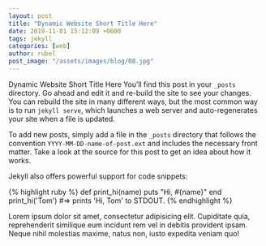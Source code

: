 ```yaml
---
layout: post
title: "Dynamic Website Short Title Here"
date: 2019-11-01 15:12:09 +0600
tags: jekyll
categories: [web]
author: rubel
post_image: "/assets/images/blog/08.jpg"
---
```

Dynamic Website Short Title Here You’ll find this post in your `_posts` directory. Go ahead and edit it and re-build the site to see your changes. You can rebuild the site in many different ways, but the most common way is to run `jekyll serve`, which launches a web server and auto-regenerates your site when a file is updated.

To add new posts, simply add a file in the `_posts` directory that follows the convention `YYYY-MM-DD-name-of-post.ext` and includes the necessary front matter. Take a look at the source for this post to get an idea about how it works.

Jekyll also offers powerful support for code snippets:

{% highlight ruby %}
def print_hi(name)
  puts "Hi, #{name}"
end
print_hi('Tom')
#=> prints 'Hi, Tom' to STDOUT.
{% endhighlight %}

Lorem ipsum dolor sit amet, consectetur adipisicing elit. Cupiditate quia, reprehenderit similique eum incidunt rem vel in debitis provident ipsam. Neque nihil molestias maxime, natus non, iusto expedita veniam quo!
